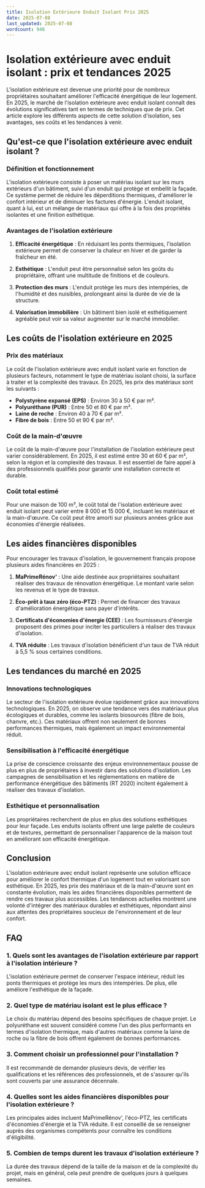 ```yaml
---
title: Isolation Extérieure Enduit Isolant Prix 2025
date: 2025-07-08
last_updated: 2025-07-08
wordcount: 948
---
```


# Isolation extérieure avec enduit isolant : prix et tendances 2025

L'isolation extérieure est devenue une priorité pour de nombreux propriétaires souhaitant améliorer l'efficacité énergétique de leur logement. En 2025, le marché de l'isolation extérieure avec enduit isolant connaît des évolutions significatives tant en termes de techniques que de prix. Cet article explore les différents aspects de cette solution d'isolation, ses avantages, ses coûts et les tendances à venir.

## Qu'est-ce que l'isolation extérieure avec enduit isolant ?

### Définition et fonctionnement

L'isolation extérieure consiste à poser un matériau isolant sur les murs extérieurs d'un bâtiment, suivi d'un enduit qui protège et embellit la façade. Ce système permet de réduire les déperditions thermiques, d'améliorer le confort intérieur et de diminuer les factures d'énergie. L'enduit isolant, quant à lui, est un mélange de matériaux qui offre à la fois des propriétés isolantes et une finition esthétique.

### Avantages de l'isolation extérieure

1. **Efficacité énergétique** : En réduisant les ponts thermiques, l'isolation extérieure permet de conserver la chaleur en hiver et de garder la fraîcheur en été.
   
2. **Esthétique** : L'enduit peut être personnalisé selon les goûts du propriétaire, offrant une multitude de finitions et de couleurs.

3. **Protection des murs** : L'enduit protège les murs des intempéries, de l'humidité et des nuisibles, prolongeant ainsi la durée de vie de la structure.

4. **Valorisation immobilière** : Un bâtiment bien isolé et esthétiquement agréable peut voir sa valeur augmenter sur le marché immobilier.

## Les coûts de l'isolation extérieure en 2025

### Prix des matériaux

Le coût de l'isolation extérieure avec enduit isolant varie en fonction de plusieurs facteurs, notamment le type de matériau isolant choisi, la surface à traiter et la complexité des travaux. En 2025, les prix des matériaux sont les suivants :

- **Polystyrène expansé (EPS)** : Environ 30 à 50 € par m².
- **Polyuréthane (PUR)** : Entre 50 et 80 € par m².
- **Laine de roche** : Environ 40 à 70 € par m².
- **Fibre de bois** : Entre 50 et 90 € par m².

### Coût de la main-d'œuvre

Le coût de la main-d'œuvre pour l'installation de l'isolation extérieure peut varier considérablement. En 2025, il est estimé entre 30 et 60 € par m², selon la région et la complexité des travaux. Il est essentiel de faire appel à des professionnels qualifiés pour garantir une installation correcte et durable.

### Coût total estimé

Pour une maison de 100 m², le coût total de l'isolation extérieure avec enduit isolant peut varier entre 8 000 et 15 000 €, incluant les matériaux et la main-d'œuvre. Ce coût peut être amorti sur plusieurs années grâce aux économies d'énergie réalisées.

## Les aides financières disponibles

Pour encourager les travaux d'isolation, le gouvernement français propose plusieurs aides financières en 2025 :

1. **MaPrimeRénov'** : Une aide destinée aux propriétaires souhaitant réaliser des travaux de rénovation énergétique. Le montant varie selon les revenus et le type de travaux.

2. **Éco-prêt à taux zéro (éco-PTZ)** : Permet de financer des travaux d'amélioration énergétique sans payer d'intérêts.

3. **Certificats d'économies d'énergie (CEE)** : Les fournisseurs d'énergie proposent des primes pour inciter les particuliers à réaliser des travaux d'isolation.

4. **TVA réduite** : Les travaux d'isolation bénéficient d'un taux de TVA réduit à 5,5 % sous certaines conditions.

## Les tendances du marché en 2025

### Innovations technologiques

Le secteur de l'isolation extérieure évolue rapidement grâce aux innovations technologiques. En 2025, on observe une tendance vers des matériaux plus écologiques et durables, comme les isolants biosourcés (fibre de bois, chanvre, etc.). Ces matériaux offrent non seulement de bonnes performances thermiques, mais également un impact environnemental réduit.

### Sensibilisation à l'efficacité énergétique

La prise de conscience croissante des enjeux environnementaux pousse de plus en plus de propriétaires à investir dans des solutions d'isolation. Les campagnes de sensibilisation et les réglementations en matière de performance énergétique des bâtiments (RT 2020) incitent également à réaliser des travaux d'isolation.

### Esthétique et personnalisation

Les propriétaires recherchent de plus en plus des solutions esthétiques pour leur façade. Les enduits isolants offrent une large palette de couleurs et de textures, permettant de personnaliser l'apparence de la maison tout en améliorant son efficacité énergétique.

## Conclusion

L'isolation extérieure avec enduit isolant représente une solution efficace pour améliorer le confort thermique d'un logement tout en valorisant son esthétique. En 2025, les prix des matériaux et de la main-d'œuvre sont en constante évolution, mais les aides financières disponibles permettent de rendre ces travaux plus accessibles. Les tendances actuelles montrent une volonté d'intégrer des matériaux durables et esthétiques, répondant ainsi aux attentes des propriétaires soucieux de l'environnement et de leur confort.

## FAQ

### 1. Quels sont les avantages de l'isolation extérieure par rapport à l'isolation intérieure ?

L'isolation extérieure permet de conserver l'espace intérieur, réduit les ponts thermiques et protège les murs des intempéries. De plus, elle améliore l'esthétique de la façade.

### 2. Quel type de matériau isolant est le plus efficace ?

Le choix du matériau dépend des besoins spécifiques de chaque projet. Le polyuréthane est souvent considéré comme l'un des plus performants en termes d'isolation thermique, mais d'autres matériaux comme la laine de roche ou la fibre de bois offrent également de bonnes performances.

### 3. Comment choisir un professionnel pour l'installation ?

Il est recommandé de demander plusieurs devis, de vérifier les qualifications et les références des professionnels, et de s'assurer qu'ils sont couverts par une assurance décennale.

### 4. Quelles sont les aides financières disponibles pour l'isolation extérieure ?

Les principales aides incluent MaPrimeRénov', l'éco-PTZ, les certificats d'économies d'énergie et la TVA réduite. Il est conseillé de se renseigner auprès des organismes compétents pour connaître les conditions d'éligibilité.

### 5. Combien de temps durent les travaux d'isolation extérieure ?

La durée des travaux dépend de la taille de la maison et de la complexité du projet, mais en général, cela peut prendre de quelques jours à quelques semaines.